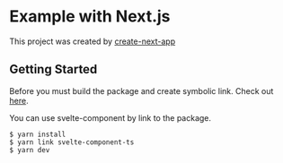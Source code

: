 # Example with Next.js
This project was created by [create-next-app](https://nextjs.org/docs/api-reference/create-next-app)

## Getting Started
Before you must build the package and create symbolic link.
Check out [here](https://github.com/t-yng/svelte-component-ts#getting-started).

You can use svelte-component by link to the package.

```shell
$ yarn install
$ yarn link svelte-component-ts
$ yarn dev
```

